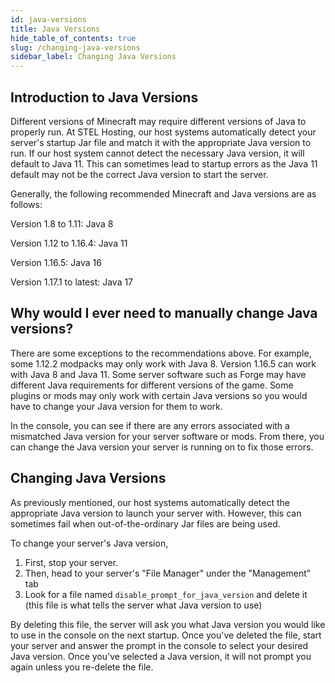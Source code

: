```yaml
---
id: java-versions
title: Java Versions
hide_table_of_contents: true
slug: /changing-java-versions
sidebar_label: Changing Java Versions
---
```

## Introduction to Java Versions
Different versions of Minecraft may require different versions of Java to properly run. At STEL Hosting, our host systems automatically detect your server's startup Jar file and match it with the appropriate Java version to run. If our host system cannot detect the necessary Java version, it will default to Java 11. This can sometimes lead to startup errors as the Java 11 default may not be the correct Java version to start the server.

Generally, the following recommended Minecraft and Java versions are as follows:

Version 1.8 to 1.11: Java 8

Version 1.12 to 1.16.4: Java 11

Version 1.16.5: Java 16

Version 1.17.1 to latest: Java 17

## Why would I ever need to manually change Java versions?

There are some exceptions to the recommendations above.
For example, some 1.12.2 modpacks may only work with Java 8. Version 1.16.5 can work with Java 8 and Java 11. Some server software such as Forge may have different Java requirements for different versions of the game. Some plugins or mods may only work with certain Java versions so you would have to change your Java version for them to work.

In the console, you can see if there are any errors associated with a mismatched Java version for your server software or mods. From there, you can change the Java version your server is running on to fix those errors.

## Changing Java Versions

As previously mentioned, our host systems automatically detect the appropriate Java version to launch your server with. However, this can sometimes fail when out-of-the-ordinary Jar files are being used.

To change your server's Java version, 
1) First, stop your server.
2) Then, head to your server's "File Manager" under the "Management" tab
3) Look for a file named `disable_prompt_for_java_version` and delete it (this file is what tells the server what Java version to use)

By deleting this file, the server will ask you what Java version you would like to use in the console on the next startup. Once you've deleted the file, start your server and answer the prompt in the console to select your desired Java version. Once you've selected a Java version, it will not prompt you again unless you re-delete the file.

